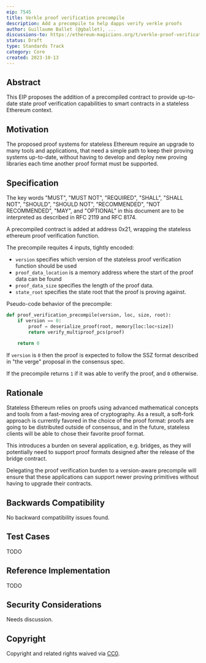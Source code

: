 ```yaml
---
eip: 7545
title: Verkle proof verification precompile
description: Add a precompile to help dapps verify verkle proofs
author: Guillaume Ballet (@gballet), ...
discussions-to: https://ethereum-magicians.org/t/verkle-proof-verification-precompile/16274
status: Draft
type: Standards Track
category: Core
created: 2023-10-13
---
```


## Abstract

<!--
  The Abstract is a multi-sentence (short paragraph) technical summary. This should be a very terse and human-readable version of the specification section. Someone should be able to read only the abstract to get the gist of what this specification does.

  TODO: Remove this comment before submitting
-->
    
This EIP proposes the addition of a precompiled contract to provide up-to-date state proof verification capabilities to smart contracts in a stateless Ethereum context.

## Motivation

The proposed proof systems for stateless Ethereum require an upgrade to many tools and applications, that need a simple path to keep their proving systems up-to-date, without having to develop and deploy new proving libraries each time another proof format must be supported.

## Specification
    
The key words "MUST", "MUST NOT", "REQUIRED", "SHALL", "SHALL NOT", "SHOULD", "SHOULD NOT", "RECOMMENDED", "NOT RECOMMENDED", "MAY", and "OPTIONAL" in this document are to be interpreted as described in RFC 2119 and RFC 8174.
    
A precompiled contract is added at address 0x21, wrapping the stateless ethereum proof verification function.
    
The precompile requites 4 inputs, tightly encoded:

  * `version` specifies which version of the stateless proof verification function should be used
  * `proof_data_location` is a memory address where the start of the proof data can be found
  * `proof_data_size` specifies the length of the proof data.
  * `state_root` specifies the state root that the proof is proving against.

Pseudo-code behavior of the precompile:
    
```python
def proof_verification_precompile(version, loc, size, root):
    if version == 0:
        proof = deserialize_proof(root, memory[loc:loc+size])
        return verify_multiproof_pcs(proof)
    
    return 0
```

If `version` is `0` then the proof is expected to follow the SSZ format described in "the verge" proposal in the consensus spec.
    
If the precompile returns `1` if it was able to verify the proof, and `0` otherwise.

## Rationale

Stateless Ethereum relies on proofs using advanced mathematical concepts and tools from a fast-moving area of cryptography. As a result, a soft-fork approach is currently favored in the choice of the proof format: proofs are going to be distributed outside of consensus, and in the future, stateless clients will be able to chose their favorite proof format.
    
This introduces a burden on several application, e.g. bridges, as they will potentially need to support proof formats designed after the release of the bridge contract.
    
Delegating the proof verification burden to a version-aware precompile will ensure that these applications can support newer proving primitives without having to upgrade their contracts.

## Backwards Compatibility

No backward compatibility issues found.

## Test Cases

TODO

## Reference Implementation

TODO

## Security Considerations

Needs discussion.

## Copyright

Copyright and related rights waived via [CC0](../LICENSE.md).
